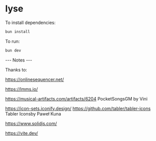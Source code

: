 # lyse

To install dependencies:

```bash
bun install
```

To run:

```bash
bun dev
```

--- Notes ---

Thanks to:

https://onlinesequencer.net/

https://lmms.io/

https://musical-artifacts.com/artifacts/6204
PocketSongsGM by Vini

https://icon-sets.iconify.design/
https://github.com/tabler/tabler-icons
Tabler Iconsby Paweł Kuna

https://www.solidjs.com/

https://vite.dev/

